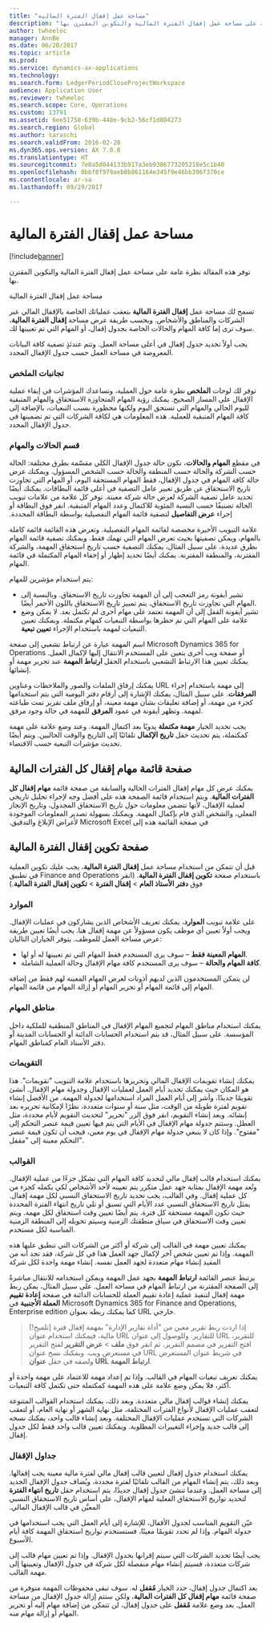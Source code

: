 ```yaml
---
title: "مساحة عمل إقفال الفترة المالية"
description: "توفر هذه المقالة نظرة عامة على مساحة عمل إقفال الفترة المالية‬ والتكوين المقترن بها."
author: twheeloc
manager: AnnBe
ms.date: 06/20/2017
ms.topic: article
ms.prod: 
ms.service: dynamics-ax-applications
ms.technology: 
ms.search.form: LedgerPeriodCloseProjectWorkspace
audience: Application User
ms.reviewer: twheeloc
ms.search.scope: Core, Operations
ms.custom: 13791
ms.assetid: 6ee51758-639b-448e-9cb2-56cf1d804273
ms.search.region: Global
ms.author: saraschi
ms.search.validFrom: 2016-02-28
ms.dyn365.ops.version: AX 7.0.0
ms.translationtype: HT
ms.sourcegitcommit: 7e0a5d044133b917a3eb9386773205218e5c1b40
ms.openlocfilehash: 0bbf8f979aeb8b861164e345f9e46bb396f370ce
ms.contentlocale: ar-sa
ms.lasthandoff: 09/29/2017

---
```


# <a name="financial-period-close-workspace"></a>مساحة عمل إقفال الفترة المالية

[!include[banner](../includes/banner.md)]


توفر هذه المقالة نظرة عامة على مساحة عمل إقفال الفترة المالية‬ والتكوين المقترن بها.

مساحة عمل إقفال الفترة المالية

تسمح لك مساحة عمل **إقفال الفترة المالية** بتعقب عملياتك الخاصة بالإقفال المالي عبر الشركات والمناطق والأشخاص. وبحسب طريقة عرض مساحة **إقفال الفترة المالية**، سوف ترى إما كافة المهام والحالات الخاصة بجدول إقفال، أو المهام التي تم تعيينها لك. 

يجب أولاً تحديد جدول إقفال في أعلى مساحة العمل. وتتم عندئذٍ تصفية كافة البيانات المعروضة في مساحة العمل حسب جدول الإقفال المحدد.

### <a name="summary-tiles"></a>تجانبات الملخص

توفر لك لوحات **الملخص** نظرة عامة حول العملية، وتساعدك المؤشرات في إبقاء عملية الإقفال على المسار الصحيح. يمكنك رؤية المهام المتجاوزة الاستحقاق والمهام المتبقية لليوم الحالي والمهام التي تستحق اليوم ولكنها محظورة بسبب التبعيات، بالإضافة إلى كافة المهام المتبقية للعملية. هذه المعلومات هي لكافة الشركات التي تم تضمينها في جدول الإقفال المحدد.

### <a name="tasks-and-status-section"></a>قسم الحالات والمهام

في مقطع **المهام والحالات**، تكون حالة جدول الإقفال الكلي مقسّمة بطرق مختلفة: الحالة حسب الشركة والحالة حسب المنطقة والحالة حسب الشخص المسؤول. ويمكنك عرض حالة كافة المهام في جدول الإقفال، فقط المهام المستحقة اليوم، أو المهام التي تجاوزت تاريخ الاستحقاق عن طريق تغيير عامل التصفية في أعلى قائمة البطاقات. يمكنك أيضًا تحديد عامل تصفية الشركة لعرض حالة شركة معينة. توفر كل علامة من علامات تبويب الحالة تصنيفًا حسب النسبة المئوية للاكتمال وعدد المهام المتبقية. انقر فوق البطاقة أو إجراء‬ **عرض التفاصيل‬‏‫** لتصفية قائمة المهام التفصيلية بواسطة البطاقة المحددة. 

علامة التبويب الأخيرة مخصصة لقائمة المهام التفصيلية. وتعرض هذه القائمة قائمة كاملة بالمهام، ويمكن تصفيتها بحيث تعرض المهام التي تهمك فقط. ويمكنك تصفية قائمة المهام بطرق عديدة.‬ على سبيل المثال، يمكنك التصفية حسب تاريخ استحقاق المهمة، والشركة المقترنة، والمنطقة المقترنة. يمكنك أيضًا تحديد إظهار أو إخفاء المهام المكتملة في قائمة المهام.‬ 

يتم استخدام مؤشرين للمهام:

-   تشير أيقونة رمز التعجب إلى أن المهمة تجاوزت تاريخ الاستحقاق. وبالنسبة إلى المهام التي تجاوزت تاريخ الاستحقاق، يتم تمييز تاريخ الاستحقاق باللون الأحمر أيضًا.‬
-   تشير أيقونة القفل إلى أن المهمة تعتمد على مهام أخرى لم تكتمل بعد. لا يمكن وضع علامة على المهام التي تم حظرها بواسطة التبعيات كمهام مكتملة. ويمكنك تعيين التبعيات لمهمة باستخدام الإجراء **تعيين تبعية**.

اسم المهمة عبارة عن ارتباط تشعبي إلى صفحة Microsoft Dynamics 365 for Operations أو صفحة ويب أخرى يتعين على المستخدم الانتقال إليها لإكمال العمل. يمكنك تعيين هذا الارتباط التشعبي باستخدام الحقل **ارتباط المهمة** عند تحرير مهمة أو إنشائها. 

يمكنك إرفاق الملفات والصور والملاحظات وعناوين URL إلى مهمة باستخدام إجراء **المرفقات**. على سبيل المثال، يمكنك الإشارة إلى أرقام دفتر اليومية التي يتم استخدامها كجزء من مهمة، أو إضافة تعليقات بشأن مهمة معينة، أو إرفاق ملف تقرير تمت طباعته لمهمة. وتظهر أيقونة في عمود **المرفق** للمهمة في حالة وجود مرفق. 

يجب تحديد الخيار **مهمة مكتملة** يدويًا بعد اكتمال المهمة. وعند وضع علامة على مهمة كمكتملة، يتم تحديث حقل **تاريخ الإكمال** تلقائيًا إلى التاريخ والوقت الحاليين. ويتم أيضًا تحديث مؤشرات التبعية حسب الاقتضاء.‬

## <a name="all-financial-period-close-tasks-list-page"></a>صفحة قائمة مهام إقفال كل الفترات المالية
يمكنك عرض كل مهام إقفال الفترات الحالية والسابقة من صفحة قائمة **مهام إقفال كل الفترات المالية‬‏‫**. ويتم استخدام قائمة الصفحة هذه على أفضل وجه لإجراء تحليل تاريخي لعملية الإقفال، لأنها تتضمن معلومات حول تاريخ الاستحقاق المجدول، وتاريخ الإنجاز الفعلي، والشخص الذي قام بإكمال المهمة. ويمكنك بسهولة تصدير المعلومات الموجودة في صفحة القائمة هذه إلى Microsoft Excel لأغراض الإبلاغ والتدقيق.‬

## <a name="financial-period-close-configuration-page"></a>صفحة تكوين إقفال الفترة المالية
قبل أن تتمكن من استخدام مساحة عمل **إقفال الفترة المالية**، يجب عليك تكوين العملية في تطبيق Finance and Operations باستخدام صفحة **تكوين إقفال الفترة المالية**. (انقر فوق **دفتر الأستاذ العام** &gt; **إقفال الفترة** &gt; **تكوين إقفال الفترة المالية**.)

### <a name="resources"></a>الموارد

على علامة تبويب **الموارد**، يمكنك تعريف الأشخاص الذين يشاركون في عمليات الإقفال. ويجب أولاً تعيين أي موظف يكون مسؤولاً عن مهمة إقفال هنا.‬ يجب أيضًا تعيين طريقة عرض مساحة العمل للموظف. يتوفر الخياران التاليان:

-   **المهام المعينة فقط** – سوف يرى المستخدم فقط المهام التي تم تعيينها له أو لها.
-   **كافة المهام والحالة** – سوف يرى المستخدم كافة مهام الإقفال وحالة العملية الشاملة.

لن يتمكن المستخدمون الذين لديهم أذونات لعرض المهام المعينة لهم فقط من إضافة المهام إلى قائمة المهام أو تحرير المهام أو إزالة المهام من قائمة المهام.

### <a name="task-areas"></a>مناطق المهام

يمكنك استخدام مناطق المهام لتجميع المهام الإقفال في المناطق المنطقية للملكية داخل المؤسسة. على سبيل المثال، قد يتم استخدام الحسابات الدائنة أو الحسابات المدينة أو دفتر الأستاذ العام كمناطق المهام.

### <a name="calendars"></a>التقويمات

يمكنك إنشاء تقويمات الإقفال المالي وتحريرها باستخدام علامة التبويب "تقويمات". هذا هو المكان حيث يمكنك تحديد أيام العمل لعمليات الإقفال وجدولة مهام الإقفال.  أنشئ تقويمًا جديدًا، وأشر إلى أيام العمل المراد استخدامها لجدولة المهمة.  من الأفضل إنشاء تقويم لفترة طويلة من الوقت، مثل سنة أو سنوات متعددة، نظرًا لإمكانية تحريره بعد إنشائه.  وبعد إنشاء التقويم، انقر فوق الزر "تحرير" لتحديث التقويم لأيام محددة، مثل العطل.  وستتم جدولة مهام الإقفال في الأيام التي يتم فيها تعيين قيمة عنصر التحكم إلى "مفتوح".  وإذا كان لا ينبغي جدولة مهام الإقفال في يوم معين، فيجب أن تكون قيمة عنصر التحكم معينة إلى "مقفل".

### <a name="templates"></a>القوالب

يمكنك استخدام قالب إقفال مالي لتحديد كافة المهام التي تشكل جزءًا من عملية الإقفال. وتُعد مهمة الإقفال بمثابة جهد عمل متكرر يتم تعيينه لأحد الأشخاص لكي يكمله كجزء من كل عملية إقفال. وفي القالب، يجب تحديد تاريخ الاستحقاق النسبي لكل مهمة إقفال. يمثل تاريخ الاستحقاق النسبي عدد الأيام التي تسبق أو تلي تاريخ انتهاء الفترة المحددة حيث تكون المهمة مستحقة كل فترة. يتم أيضًا تعيين وقت استحقاق لكل مهمة. ويتم تعيين وقت الاستحقاق في سياق منطقتك الزمنية وسيتم تحويله إلى المنطقة الزمنية المناسبة لكل مستخدم.‬ 

يمكنك تعيين مهمة في القالب إلى شركة أو أكثر من الشركات التي تنطبق عليها هذه المهمة. وإذا تم تعيين شخص آخر لإكمال جهد العمل هذا في كل شركة، فقد تجد أنه من المفيد إنشاء مهام متعددة لجهد العمل نفسه.‬ إنشاء مهمة واحدة لكل شركة 

يرتبط عنصر القائمة **ارتباط المهمة** بجهد عمل المهمة ويمكن استخدامه للانتقال مباشرةً إلى الصفحة المقترنة من ارتباط المهام في مساحة العمل. على سبيل المثال، يمكن ربط مهمة إقفال لتنفيذ عملية إعادة تقييم العملة للحسابات الدائنة في صفحة **إعادة تقييم العملة الأجنبية** في Microsoft Dynamics 365 for Finance and Operations, Enterprise edition كما يمكنك ربطه بعنوان URL خارجي. 

> [!تلميح] إذا اردت ربط تقرير معين من "أداة تقارير الإدارة" بمهمة إقفال فترة مالية، فيمكنك استخدام عنوان URL للتقارير. وللوصول إلى عنوان URL للتقرير، افتح التقرير في مصمم التقرير، ثم انقر فوق **ملف** &gt; **عرض التقرير** لفتح التقرير في مستعرض ويب. ويمكنك نسخ عنوان URL في شريط عنوان المستعرض ولصقه في حقل **عنوان URL** **ارتباط المهمة**. 

يمكنك تعريف تبعيات المهام في القالب. وإذا تم إعداد مهمة للاعتماد على مهمة واحدة أو أكثر، فلا يمكن وضع علامة على هذه المهمة كمكتملة حتى تكتمل كافة التبعيات. 

يمكنك إنشاء قوالب إقفال مالي متعددة. وبعد ذلك، يمكنك استخدام القوالب المتنوعة لتعقب عمليات الإقفال لأنواع الفترات المختلفة، مثل نهاية الشهر أو نهاية العام، أو لتعقب الشركات التي تستخدم عمليات الإقفال المختلفة. وبعد إنشاء قالب واحد، يمكنك نسخه إلى قالب جديد وإجراء التغييرات المطلوبة. ويمكنك تعيين قالب واحد فقط لكل جدول إقفال.‬

### <a name="closing-schedules"></a>جداول الإقفال

يمكنك استخدام جدول إقفال لتعيين قالب إقفال مالي لفترة مالية معينة يجب إقفالها. وبعد ذلك، يتم إنشاء المهام من القالب تلقائيًا لفترة محددة، ويُضاف جدول الإقفال الجديد إلى مساحة العمل. وعندما تنشئ جدول إقفال جديدًا، يتم استخدام حقل **تاريخ انتهاء الفترة‬‏‫** لتحديد تواريخ الاستحقاق الفعلية لمهام الإقفال، على أساس تاريخ الاستحقاق النسبي المعيَّن في قالب الإقفال المالي. 

عيّن التقويم المناسب لجدول الأقفال، للإشارة إلى أيام العمل التي يجب استخدامها في جدولة المهام. وإذا لم تحدد تقويمًا معينًا، فستستخدم تواريخ استحقاق المهمة كافة أيام الأسبوع.‬ 

يجب أيضًا تحديد الشركات التي سيتم إقرانها بجدول الإقفال. وإذا تم تعيين مهام قالب إلى شركات متعددة، فسيتم إنشاء مهام منفصلة لكل شركة في جدول الإقفال وتعيينها إلى مهمة القالب.‬ 

بعد اكتمال جدول إقفال، حدد الخيار **مُقفل‬** له. سوف تبقى محفوظات المهمة متوفرة من صفحة قائمة **مهام إقفال كل الفترات المالية**، ولكن ستتم إزالة جدول الإقفال من مساحة العمل. بعد وضع علامة **مُقفل‬** على جدول إقفال، لن تتمكن من إضافة مهام إليه أو تحرير المهام أو إزالة مهام منه.




